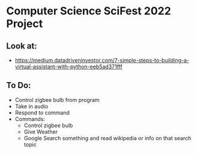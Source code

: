 # Computer Science SciFest 2022 Project

## Look at:
- https://medium.datadriveninvestor.com/7-simple-steps-to-building-a-virtual-assistant-with-python-eeb5ad371fff

## To Do:
- Control zigbee bulb from program
- Take in audio
- Respond to command
- Commands:
  - Control zigbee bulb
  - Give Weather
  - Google Search something and read wikipedia or info on that search topic
